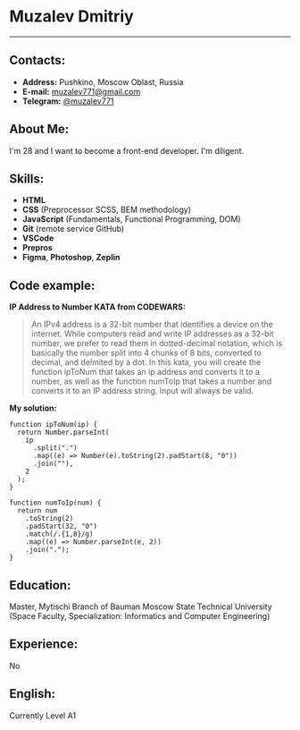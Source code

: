 # Muzalev Dmitriy

---

## Contacts:

- **Address:** Pushkino, Moscow Oblast, Russia
- **E-mail:** muzalev771@gmail.com
- **Telegram:** [@muzalev771](https://t.me/muzalev771)

## About Me:

I'm 28 and I want to become a front-end developer. I'm diligent.

## Skills:

- **HTML**
- **CSS** (Preprocessor SCSS, BEM methodology)
- **JavaScript** (Fundamentals, Functional Programming, DOM)
- **Git** (remote service GitHub)
- **VSCode**
- **Prepros**
- **Figma**, **Photoshop**, **Zeplin**

## Code example:

**IP Address to Number KATA from CODEWARS:**

> An IPv4 address is a 32-bit number that identifies a device on the internet.
> While computers read and write IP addresses as a 32-bit number, we prefer to read them in dotted-decimal notation, which is basically the number split into 4 chunks of 8 bits, converted to decimal, and delmited by a dot.
> In this kata, you will create the function ipToNum that takes an ip address and converts it to a number, as well as the function numToIp that takes a number and converts it to an IP address string. Input will always be valid.

**My solution:**

```
function ipToNum(ip) {
  return Number.parseInt(
    ip
      .split(".")
      .map((e) => Number(e).toString(2).padStart(8, "0"))
      .join(""),
    2
  );
}

function numToIp(num) {
  return num
    .toString(2)
    .padStart(32, "0")
    .match(/.{1,8}/g)
    .map((e) => Number.parseInt(e, 2))
    .join(".");
}
```

## Education:

Master, Mytischi Branch of Bauman Moscow State Technical University
(Space Faculty, Specialization: Informatics and Computer Engineering)

## Experience:

No

## English:

Currently Level A1
